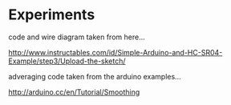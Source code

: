 Experiments
===========


code and wire diagram taken from here...


http://www.instructables.com/id/Simple-Arduino-and-HC-SR04-Example/step3/Upload-the-sketch/



adveraging code taken from the arduino examples...


http://arduino.cc/en/Tutorial/Smoothing

